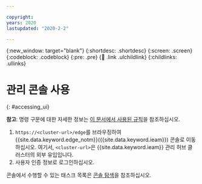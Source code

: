 ```yaml
---

copyright:
years: 2020
lastupdated: "2020-2-2"

---
```


{:new_window: target="blank"}
{:shortdesc: .shortdesc}
{:screen: .screen}
{:codeblock: .codeblock}
{:pre: .pre}
{:child: .link .ulchildlink}
{:childlinks: .ullinks}

# 관리 콘솔 사용
{: #accessing_ui}

**참고**: 명령 구문에 대한 자세한 정보는 [이 문서에서 사용된 규칙](../getting_started/document_conventions.md)을 참조하십시오.

1. `https://<cluster-url>/edge`를 브라우징하여 {{site.data.keyword.edge_notm}}({{site.data.keyword.ieam}}) 콘솔로 이동하십시오. 여기서, `<cluster-url>`은 {{site.data.keyword.ieam}} 관리 허브 클러스터의 외부 유입입니다.
2. 사용자 인증 정보로 로그인하십시오.

콘솔에서 수행할 수 있는 태스크 목록은 [콘솔 탐색](exploring_console.md)을 참조하십시오.
